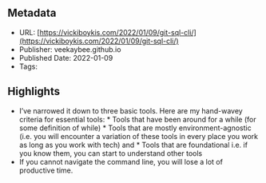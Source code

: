 ## Metadata
* URL: [https://vickiboykis.com/2022/01/09/git-sql-cli/](https://vickiboykis.com/2022/01/09/git-sql-cli/)
* Publisher: veekaybee.github.io
* Published Date: 2022-01-09
* Tags: 

## Highlights
* I’ve narrowed it down to three basic tools. Here are my hand-wavey criteria for essential tools: * Tools that have been around for a while (for some definition of while) * Tools that are mostly environment-agnostic (i.e. you will encounter a variation of these tools in every place you work as long as you work with tech) and * Tools that are foundational i.e. if you know them, you can start to understand other tools
* If you cannot navigate the command line, you will lose a lot of productive time.
